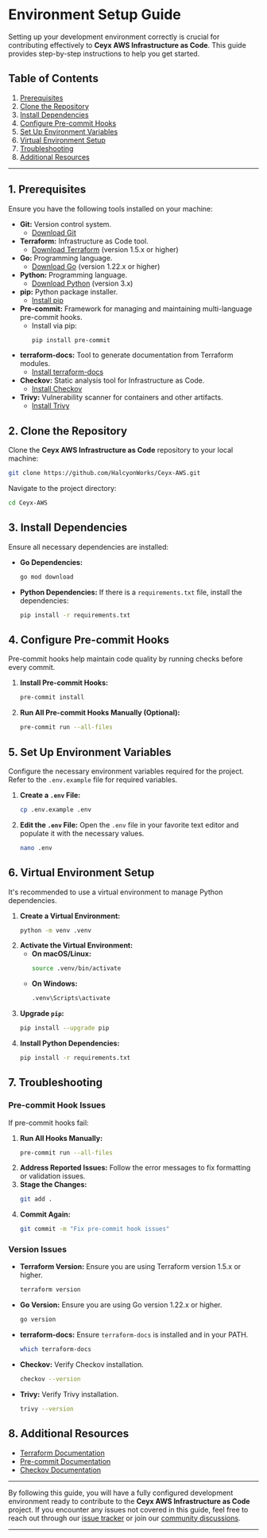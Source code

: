 # Environment Setup Guide

Setting up your development environment correctly is crucial for contributing effectively to **Ceyx AWS Infrastructure as Code**. This guide provides step-by-step instructions to help you get started.

## Table of Contents

1. [Prerequisites](#1-prerequisites)
2. [Clone the Repository](#2-clone-the-repository)
3. [Install Dependencies](#3-install-dependencies)
4. [Configure Pre-commit Hooks](#4-configure-pre-commit-hooks)
5. [Set Up Environment Variables](#5-set-up-environment-variables)
6. [Virtual Environment Setup](#6-virtual-environment-setup)
7. [Troubleshooting](#7-troubleshooting)
8. [Additional Resources](#8-additional-resources)

---

## **1. Prerequisites**

Ensure you have the following tools installed on your machine:

- **Git:** Version control system.
  - [Download Git](https://git-scm.com/downloads)
- **Terraform:** Infrastructure as Code tool.
  - [Download Terraform](https://www.terraform.io/downloads) (version 1.5.x or higher)
- **Go:** Programming language.
  - [Download Go](https://golang.org/dl/) (version 1.22.x or higher)
- **Python:** Programming language.
  - [Download Python](https://www.python.org/downloads/) (version 3.x)
- **pip:** Python package installer.
  - [Install pip](https://pip.pypa.io/en/stable/installation/)
- **Pre-commit:** Framework for managing and maintaining multi-language pre-commit hooks.
  - Install via pip:
    ```bash
    pip install pre-commit
    ```
- **terraform-docs:** Tool to generate documentation from Terraform modules.
  - [Install terraform-docs](https://terraform-docs.io/user-guide/installation/)
- **Checkov:** Static analysis tool for Infrastructure as Code.
  - [Install Checkov](https://www.checkov.io/installation/)
- **Trivy:** Vulnerability scanner for containers and other artifacts.
  - [Install Trivy](https://aquasecurity.github.io/trivy/latest/installation/)

## **2. Clone the Repository**

Clone the **Ceyx AWS Infrastructure as Code** repository to your local machine:

```bash
git clone https://github.com/HalcyonWorks/Ceyx-AWS.git
```

Navigate to the project directory:

```bash
cd Ceyx-AWS
```

## **3. Install Dependencies**

Ensure all necessary dependencies are installed:

- **Go Dependencies:**
  ```bash
  go mod download
  ```
- **Python Dependencies:**
  If there is a `requirements.txt` file, install the dependencies:
  ```bash
  pip install -r requirements.txt
  ```

## **4. Configure Pre-commit Hooks**

Pre-commit hooks help maintain code quality by running checks before every commit.

1. **Install Pre-commit Hooks:**
   ```bash
   pre-commit install
   ```
2. **Run All Pre-commit Hooks Manually (Optional):**
   ```bash
   pre-commit run --all-files
   ```

## **5. Set Up Environment Variables**

Configure the necessary environment variables required for the project. Refer to the `.env.example` file for required variables.

1. **Create a `.env` File:**
   ```bash
   cp .env.example .env
   ```
2. **Edit the `.env` File:**
   Open the `.env` file in your favorite text editor and populate it with the necessary values.

   ```bash
   nano .env
   ```

## **6. Virtual Environment Setup**

It's recommended to use a virtual environment to manage Python dependencies.

1. **Create a Virtual Environment:**
   ```bash
   python -m venv .venv
   ```
2. **Activate the Virtual Environment:**
   - **On macOS/Linux:**
     ```bash
     source .venv/bin/activate
     ```
   - **On Windows:**
     ```bash
     .venv\Scripts\activate
     ```
3. **Upgrade `pip`:**
   ```bash
   pip install --upgrade pip
   ```
4. **Install Python Dependencies:**
   ```bash
   pip install -r requirements.txt
   ```

## **7. Troubleshooting**

### **Pre-commit Hook Issues**

If pre-commit hooks fail:

1. **Run All Hooks Manually:**
   ```bash
   pre-commit run --all-files
   ```
2. **Address Reported Issues:**
   Follow the error messages to fix formatting or validation issues.
3. **Stage the Changes:**
   ```bash
   git add .
   ```
4. **Commit Again:**
   ```bash
   git commit -m "Fix pre-commit hook issues"
   ```

### **Version Issues**

- **Terraform Version:**
  Ensure you are using Terraform version 1.5.x or higher.
  ```bash
  terraform version
  ```

- **Go Version:**
  Ensure you are using Go version 1.22.x or higher.
  ```bash
  go version
  ```

- **terraform-docs:**
  Ensure `terraform-docs` is installed and in your PATH.
  ```bash
  which terraform-docs
  ```

- **Checkov:**
  Verify Checkov installation.
  ```bash
  checkov --version
  ```

- **Trivy:**
  Verify Trivy installation.
  ```bash
  trivy --version
  ```

## **8. Additional Resources**

- [Terraform Documentation](https://www.terraform.io/docs)
- [Pre-commit Documentation](https://pre-commit.com/)
- [Checkov Documentation](https://www.checkov.io/)

---

By following this guide, you will have a fully configured development environment ready to contribute to the **Ceyx AWS Infrastructure as Code** project. If you encounter any issues not covered in this guide, feel free to reach out through our [issue tracker](https://github.com/HalcyonWorks/Ceyx-AWS/issues) or join our [community discussions](https://github.com/HalcyonWorks/Ceyx-AWS/discussions).

---
